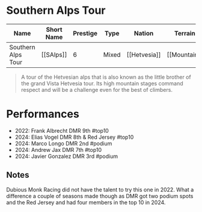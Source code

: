 # Southern Alps Tour

| Name | Short Name | Prestige | Type | Nation | Terrain | Length |
|-----|------|------|-----|----|-----|-----|
| Southern Alps Tour | [[SAlps]] | 6 | Mixed | [[Hetvesia]] | [[Mountain]] | 6 Stages

> A tour of the Hetvesian alps that is also known as the little brother of the grand Vista Hetvesia tour. Its high mountain stages command respect and will be a challenge even for the best of climbers.

# Performances

* 2022: Frank Albrecht DMR 9th #top10
* 2024: Elias Vogel DMR 8th & Red Jersey #top10
* 2024: Marco Longo DMR 2nd #podium 
* 2024: Andrew Jax DMR 7th #top10
* 2024: Javier Gonzalez DMR 3rd #podium

## Notes

Dubious Monk Racing did not have the talent to try this one in 2022. What a difference a couple of seasons made though as DMR got two podium spots and the Red Jersey and had four members in the top 10 in 2024.